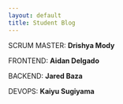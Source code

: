 ```yaml
---
layout: default
title: Student Blog
---
```


SCRUM MASTER: **Drishya Mody**

FRONTEND: **Aidan Delgado**

BACKEND: **Jared Baza**

DEVOPS: **Kaiyu Sugiyama**

